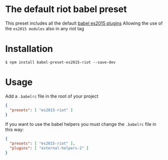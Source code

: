 # The default riot babel preset

This preset includes all the default [babel es2015 plugins](https://github.com/babel/babel/blob/master/packages/babel-preset-es2015/index.js)
Allowing the use of the `es2015 modules` also in any riot tag

# Installation

`$ npm install babel-preset-es2015-riot --save-dev`

# Usage

Add a `.babelrc` file in the root of your project

```json
{
  "presets": [ "es2015-riot" ]
}
```

If you want to use the babel helpers you must change the `.babelrc` file in this way:

```json
{
  "presets": [ "es2015-riot" ],
  "plugins": [ "external-helpers-2" ]
}
```